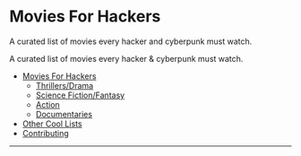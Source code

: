 # Movies For Hackers

A curated list of movies every hacker and cyberpunk must watch.

A curated list of movies every hacker & cyberpunk must watch.

- [Movies For Hackers](#movies-for-hackers)
	- [Thrillers/Drama](#thrilles/drama)
	- [Science Fiction/Fantasy](#science-fiction/fantasy)
	- [Action](#action)
	- [Documentaries](#documentaries)
- [Other Cool Lists](#other-cool-lists)
- [Contributing](#contributing)

- - -